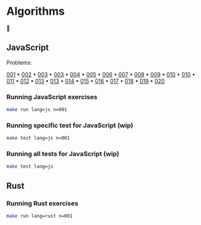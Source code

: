 # Algorithms

🌊

## JavaScript

Problems:

[001](/javascript/001/challenge-001.js) • [002](/javascript/002/challenge-002.js) • [003](/javascript/003/challenge-003.js) • [003](/javascript/003/challenge-003.js) • [004](/javascript/004/challenge-004.js) • [005](/javascript/005/challenge-005.js) • [006](/javascript/006/challenge-006.js) • [007](/javascript/007/challenge-007.js) • [008](/javascript/008/challenge-008.js) • [009](/javascript/009/challenge-009.js) • [010](/javascript/010/challenge-010.js) • [010](/javascript/010/challenge-010.js) • [011](/javascript/011/challenge-011.js) • [012](/javascript/012/challenge-012.js) • [013](/javascript/013/challenge-013.js) • [013](/javascript/013/challenge-013.js) • [014](/javascript/014/challenge-014.js) • [015](/javascript/015/challenge-015.js) • [016](/javascript/016/challenge-016.js) • [017](/javascript/017/challenge-017.js) • [018](/javascript/018/challenge-018.js) • [019](/javascript/019/challenge-019.js) • [020](/javascript/020/challenge-020.js)

### Running JavaScript exercises

```bash
make run lang=js n=001
```

### Running specific test for JavaScript (wip)

```bash
make test lang=js n=001
```

### Running all tests for JavaScript (wip)

```bash
make test lang=js
```

## Rust

### Running Rust exercises

```bash
make run lang=rust n=001
```

